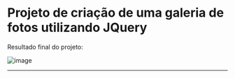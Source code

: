 # Projeto de criação de uma galeria de fotos utilizando JQuery

Resultado final do projeto:

![image](https://github.com/user-attachments/assets/3dad0244-ea60-4237-852d-3c524509470f)



---
